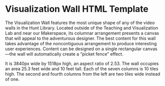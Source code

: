 # Visualization Wall HTML Template

The Visualization Wall features the most unique shape of any of the video walls in the Hunt Library. Located outside of the Teaching and Visualization Lab and near our Makerspace, its columnar arrangement presents a canvas that will appeal to the adventurous designer. The best content for this wall takes advantage of the noncontiguous arrangement to produce interesting user experiences. Content can be designed on a single rectangular canvas—the wall will automatically create a “picket fence” effect.

It is 3840px wide by 1518px high, an aspect ratio of 2.53. The wall occupies an area 25.3 feet wide and 10 feet tall. Each of the seven columns is 10 tiles high. The second and fourth columns from the left are two tiles wide instead of one.